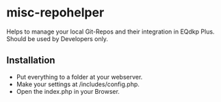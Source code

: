 misc-repohelper
===============
Helps to manage your local Git-Repos and their integration in EQdkp Plus. Should be used by Developers only.

## Installation
* Put everything to a folder at your webserver.
* Make your settings at /includes/config.php.
* Open the index.php in your Browser.
